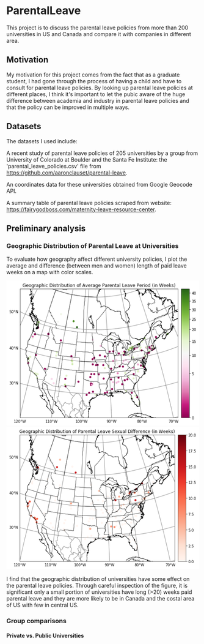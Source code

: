 
# ParentalLeave

This project is to discuss the parental leave policies from more than 200 universities in US and Canada and compare it with companies in different area. 

## Motivation

My motivation for this project comes from the fact that as a graduate student, I had gone through the process of having a child and have to consult for parental leave policies. By looking up parental leave policies at different places, I think it's important to let the pubic aware of the huge difference between academia and industry in parental leave policies and that the policy can be improved in multiple ways. 

## Datasets

The datasets I used include:

A recent study of parental leave policies of 205 universities by a group from University of Colorado at Boulder and the Santa Fe Institute: the 'parental_leave_policies.csv' file from https://github.com/aaronclauset/parental-leave.

An coordinates data for these universities obtained from Google Geocode API.

A summary table of parental leave policies scraped from website: https://fairygodboss.com/maternity-leave-resource-center.

## Preliminary analysis
### Geographic Distribution of Parental Leave at Universities
To evaluate how geography affect different university policies, I plot the average and difference (between men and women) length of paid leave weeks on a map with color scales.

![alt text](https://github.com/cryswen/ParentalLeave/blob/master/figures/geo_dist.png)
![alt text](https://github.com/cryswen/ParentalLeave/blob/master/figures/geo_sex_dist.png)

I find that the geographic distribution of universities have some effect on the parental leave policies. Through careful inspection of the figure, it is significant only a small portion of universities have long (>20) weeks paid parental leave and they are more likely to be in Canada and the costal area of US with few in central US.

### Group comparisons
#### Private vs. Public Universities
